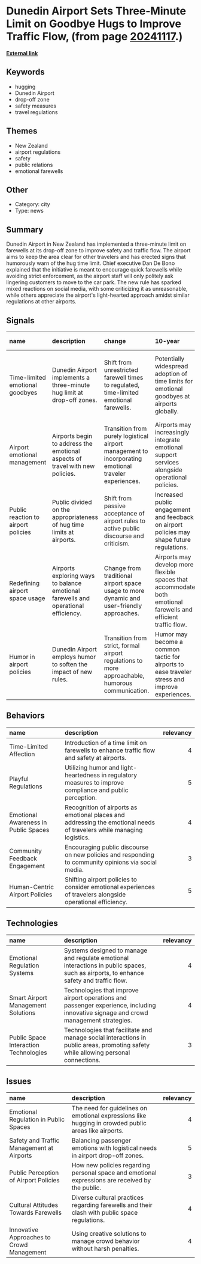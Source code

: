 # __Dunedin Airport Sets Three-Minute Limit on Goodbye Hugs to Improve Traffic Flow__, (from page [20241117](https://kghosh.substack.com/p/20241117).)

__[External link](https://www.theguardian.com/world/2024/oct/21/new-zealand-dunedin-aiport-hug-sign-cap-3-minute)__



## Keywords

* hugging
* Dunedin Airport
* drop-off zone
* safety measures
* travel regulations

## Themes

* New Zealand
* airport regulations
* safety
* public relations
* emotional farewells

## Other

* Category: city
* Type: news

## Summary

Dunedin Airport in New Zealand has implemented a three-minute limit on farewells at its drop-off zone to improve safety and traffic flow. The airport aims to keep the area clear for other travelers and has erected signs that humorously warn of the hug time limit. Chief executive Dan De Bono explained that the initiative is meant to encourage quick farewells while avoiding strict enforcement, as the airport staff will only politely ask lingering customers to move to the car park. The new rule has sparked mixed reactions on social media, with some criticizing it as unreasonable, while others appreciate the airport's light-hearted approach amidst similar regulations at other airports.

## Signals

| name                                | description                                                                        | change                                                                                                | 10-year                                                                                                         | driving-force                                                                                     |   relevancy |
|:------------------------------------|:-----------------------------------------------------------------------------------|:------------------------------------------------------------------------------------------------------|:----------------------------------------------------------------------------------------------------------------|:--------------------------------------------------------------------------------------------------|------------:|
| Time-limited emotional goodbyes     | Dunedin Airport implements a three-minute hug limit at drop-off zones.             | Shift from unrestricted farewell times to regulated, time-limited emotional farewells.                | Potentially widespread adoption of time limits for emotional goodbyes at airports globally.                     | Growing demand for efficient airport traffic management alongside emotional traveler experiences. |           4 |
| Airport emotional management        | Airports begin to address the emotional aspects of travel with new policies.       | Transition from purely logistical airport management to incorporating emotional traveler experiences. | Airports may increasingly integrate emotional support services alongside operational policies.                  | Recognition of the emotional challenges faced by travelers during departures and arrivals.        |           4 |
| Public reaction to airport policies | Public divided on the appropriateness of hug time limits at airports.              | Shift from passive acceptance of airport rules to active public discourse and criticism.              | Increased public engagement and feedback on airport policies may shape future regulations.                      | The rise of social media amplifying public opinion and feedback mechanisms.                       |           3 |
| Redefining airport space usage      | Airports exploring ways to balance emotional farewells and operational efficiency. | Change from traditional airport space usage to more dynamic and user-friendly approaches.             | Airports may develop more flexible spaces that accommodate both emotional farewells and efficient traffic flow. | The need to optimize space while considering traveler emotions and experiences.                   |           4 |
| Humor in airport policies           | Dunedin Airport employs humor to soften the impact of new rules.                   | Transition from strict, formal airport regulations to more approachable, humorous communication.      | Humor may become a common tactic for airports to ease traveler stress and improve experiences.                  | A desire to create a more pleasant and less stressful travel environment.                         |           3 |

## Behaviors

| name                                 | description                                                                                                           |   relevancy |
|:-------------------------------------|:----------------------------------------------------------------------------------------------------------------------|------------:|
| Time-Limited Affection               | Introduction of a time limit on farewells to enhance traffic flow and safety at airports.                             |           4 |
| Playful Regulations                  | Utilizing humor and light-heartedness in regulatory measures to improve compliance and public perception.             |           5 |
| Emotional Awareness in Public Spaces | Recognition of airports as emotional places and addressing the emotional needs of travelers while managing logistics. |           4 |
| Community Feedback Engagement        | Encouraging public discourse on new policies and responding to community opinions via social media.                   |           3 |
| Human-Centric Airport Policies       | Shifting airport policies to consider emotional experiences of travelers alongside operational efficiency.            |           5 |

## Technologies

| name                                  | description                                                                                                                            |   relevancy |
|:--------------------------------------|:---------------------------------------------------------------------------------------------------------------------------------------|------------:|
| Emotional Regulation Systems          | Systems designed to manage and regulate emotional interactions in public spaces, such as airports, to enhance safety and traffic flow. |           4 |
| Smart Airport Management Solutions    | Technologies that improve airport operations and passenger experience, including innovative signage and crowd management strategies.   |           4 |
| Public Space Interaction Technologies | Technologies that facilitate and manage social interactions in public areas, promoting safety while allowing personal connections.     |           3 |

## Issues

| name                                      | description                                                                                          |   relevancy |
|:------------------------------------------|:-----------------------------------------------------------------------------------------------------|------------:|
| Emotional Regulation in Public Spaces     | The need for guidelines on emotional expressions like hugging in crowded public areas like airports. |           4 |
| Safety and Traffic Management at Airports | Balancing passenger emotions with logistical needs in airport drop-off zones.                        |           5 |
| Public Perception of Airport Policies     | How new policies regarding personal space and emotional expressions are received by the public.      |           3 |
| Cultural Attitudes Towards Farewells      | Diverse cultural practices regarding farewells and their clash with public space regulations.        |           4 |
| Innovative Approaches to Crowd Management | Using creative solutions to manage crowd behavior without harsh penalties.                           |           4 |